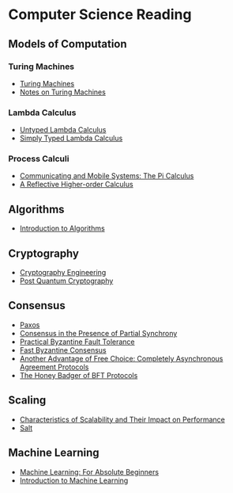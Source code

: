 # Computer Science Reading

## Models of Computation
### Turing Machines
- [Turing Machines](https://www.cs.virginia.edu/~robins/Turing_Paper_1936.pdf)
- [Notes on Turing Machines](http://www.cs.cornell.edu/courses/cs4820/2012sp/handouts/turingm.pdf)
### Lambda Calculus
- [Untyped Lambda Calculus](https://www.ps.uni-saarland.de/courses/sem-ws15/ulc.pdf)
- [Simply Typed Lambda Calculus](http://www.lfcs.inf.ed.ac.uk/reports/98/ECS-LFCS-98-381/ECS-LFCS-98-381.pdf)
### Process Calculi
- [Communicating and Mobile Systems: The Pi Calculus](https://www.amazon.com/Communicating-Mobile-Systems-Pi-Calculus/dp/0521658691/ref=sr_1_3?ie=UTF8&qid=1513472041&sr=8-3&keywords=robin+milner)
- [A Reflective Higher-order Calculus](https://ac.els-cdn.com/S1571066105051893/1-s2.0-S1571066105051893-main.pdf?_tid=b6c1a0dc-f954-11e7-bbc1-00000aacb35e&acdnat=1515952969_1e0de2026207e7585845b8115763b9bd)


## Algorithms
- [Introduction to Algorithms](https://www.amazon.com/Introduction-Algorithms-3rd-MIT-Press/dp/0262033844)


## Cryptography
- [Cryptography Engineering](https://www.amazon.com/Cryptography-Engineering-Principles-Practical-Applications-ebook/dp/B004NSW9JU/ref=sr_1_3?ie=UTF8&qid=1513570155&sr=8-3&keywords=Cryptography+Engineering)
- [Post Quantum Cryptography](https://www.amazon.com/Post-Quantum-Cryptography-Daniel-J-Bernstein/dp/3540887016/ref=sr_1_1?ie=UTF8&qid=1513570203&sr=8-1&keywords=post+quantum+cryptography%5D)


## Consensus
- [Paxos](https://lamport.azurewebsites.net/pubs/lamport-paxos.pdf)
- [Consensus in the Presence of Partial Synchrony](http://twiki.di.uniroma1.it/pub/SD/Diario0607/p288-dwork.pdf)
- [Practical Byzantine Fault Tolerance](http://pmg.csail.mit.edu/papers/osdi99.pdf)
- [Fast Byzantine Consensus](https://www.cs.utexas.edu/~lorenzo/papers/Martin06Fast.pdf)
- [Another Advantage of Free Choice: Completely Asynchronous Agreement Protocols](https://allquantor.at/blockchainbib/pdf/ben1983another.pdf)
- [The Honey Badger of BFT Protocols](https://eprint.iacr.org/2016/199.pdf)

## Scaling
- [Characteristics of Scalability and Their Impact on
Performance](http://delivery.acm.org/10.1145/360000/350432/p195-bondi.pdf?ip=130.91.141.74&id=350432&acc=PUBLIC&key=A792924B58C015C1%2E18947888DF2D0EEA%2E4D4702B0C3E38B35%2E4D4702B0C3E38B35&CFID=850221936&CFTOKEN=95684680&__acm__=1515705370_5a3f9bcb679f26cd806dd6d414c79aae)
- [Salt](http://www.cs.cornell.edu/lorenzo/papers/Chao14Salt.pdf)


## Machine Learning
- [Machine Learning: For Absolute Beginners](https://www.amazon.com/Machine-Learning-Beginners-Beginners-Algorithms-ebook/dp/B0779KVVJ6/ref=sr_1_2_sspa?ie=UTF8&qid=1515952838&sr=8-2-spons&keywords=algorithms&psc=1)
- [Introduction to Machine Learning](http://alex.smola.org/drafts/thebook.pdf)
